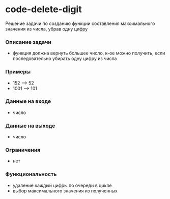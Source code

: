 # code-delete-digit

Решение задачи по созданию функции составления максимального значения из числа, убрав одну цифру


### Описание задачи
- функция должна вернуть большее число, к-ое можно получить, если последовательно убирать одну цифру из числа
### Примеры
- 152 --> 52
- 1001 --> 101
### Данные на входе
- число
### Данные на выходе
- число
### Ограничения
- нет
### Функциональность
- удаление каждый цифры по очереди в цикле
- выбор максимального значения из полученных
